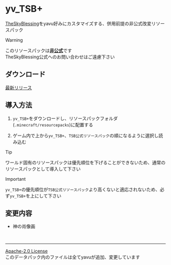 # yv_TSB+
[TheSkyBlessing](https://github.com/ProjectTSB/TheSkyBlessing)をyavu好みにカスタマイズする、併用前提の非公式改変リソースパック

> [!WARNING]
> このリソースパックは<ins>**非公式**</ins>です<br>
TheSkyBlessing公式へのお問い合わせはご遠慮下さい

## ダウンロード

[最新リリース](https://github.com/yavu/yv_TSB_plus/releases/latest)

## 導入方法

1. `yv_TSB+`をダウンロードし、リソースパックフォルダ(`.minecraft/resourcepacks`)に配置する

2. ゲーム内で上から`yv_TSB+`、`TSB公式リソースパック`の順になるように選択し読み込む

> [!TIP]
> ワールド固有のリソースパックは優先順位を下げることができないため、通常のリソースパックとして導入して下さい

> [!IMPORTANT]
> `yv_TSB+`の優先順位が`TSB公式リソースパック`より高くないと適応されないため、必ず`yv_TSB+`を上にして下さい

## 変更内容
- 神の肖像画
<br>

---

[Apache-2.0 License](LICENSE)<br>
このデータパック内のファイルは全てyavuが追加、変更しています
